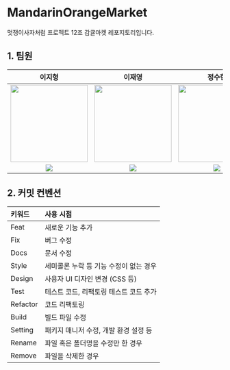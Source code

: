 # MandarinOrangeMarket
멋쟁이사자처럼 프로젝트 12조 감귤마켓 레포지토리입니다.

## 1. 팀원

| 이지형   | 이재영 | 정수현 |
| :-------: |:-------:|:-------:|
| <img src="https://avatars.githubusercontent.com/u/90930391?v=4" height=180 width=180>| <img src="https://avatars.githubusercontent.com/u/103429329?v=4" height=180 width=180>| <img src="https://avatars.githubusercontent.com/u/68059880?v=4" height=180 width=180>|
|<a href="https://github.com/July249"><img src="https://img.shields.io/badge/GitHub-181717?style=flat&logo=GitHub&logoColor=white"/></a> |<a href="https://github.com/GreattitJY"><img src="https://img.shields.io/badge/GitHub-181717?style=flat&logo=GitHub&logoColor=white"/></a> |<a href="https://github.com/IntHyun"><img src="https://img.shields.io/badge/GitHub-181717?style=flat&logo=GitHub&logoColor=white"/></a>|

## 2. 커밋 컨벤션

| 키워드   | 사용 시점                              |
| :------- | :------------------------------------- |
| Feat     | 새로운 기능 추가                       |
| Fix      | 버그 수정                              |
| Docs     | 문서 수정                              |
| Style    | 세미콜론 누락 등 기능 수정이 없는 경우  |
| Design   | 사용자 UI 디자인 변경 (CSS 등)         |
| Test     | 테스트 코드, 리팩토링 테스트 코드 추가  |
| Refactor | 코드 리팩토링                          |
| Build    | 빌드 파일 수정                         |
| Setting  | 패키지 매니저 수정, 개발 환경 설정 등   |
| Rename   | 파일 혹은 폴더명을 수정만 한 경우       |
| Remove   | 파일을 삭제한 경우                     |
